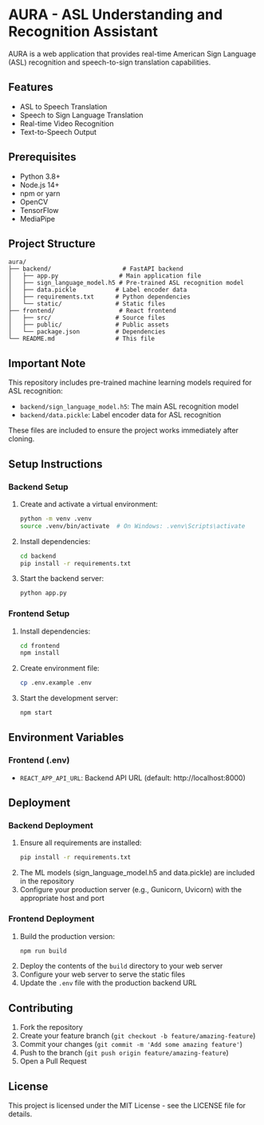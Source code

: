 # AURA - ASL Understanding and Recognition Assistant

AURA is a web application that provides real-time American Sign Language (ASL) recognition and speech-to-sign translation capabilities.

## Features

- ASL to Speech Translation
- Speech to Sign Language Translation
- Real-time Video Recognition
- Text-to-Speech Output

## Prerequisites

- Python 3.8+
- Node.js 14+
- npm or yarn
- OpenCV
- TensorFlow
- MediaPipe

## Project Structure

```
aura/
├── backend/                    # FastAPI backend
│   ├── app.py                 # Main application file
│   ├── sign_language_model.h5 # Pre-trained ASL recognition model
│   ├── data.pickle           # Label encoder data
│   ├── requirements.txt      # Python dependencies
│   └── static/               # Static files
├── frontend/                  # React frontend
│   ├── src/                  # Source files
│   ├── public/               # Public assets
│   └── package.json          # Dependencies
└── README.md                 # This file
```

## Important Note

This repository includes pre-trained machine learning models required for ASL recognition:
- `backend/sign_language_model.h5`: The main ASL recognition model
- `backend/data.pickle`: Label encoder data for ASL recognition

These files are included to ensure the project works immediately after cloning.

## Setup Instructions

### Backend Setup

1. Create and activate a virtual environment:
   ```bash
   python -m venv .venv
   source .venv/bin/activate  # On Windows: .venv\Scripts\activate
   ```

2. Install dependencies:
   ```bash
   cd backend
   pip install -r requirements.txt
   ```

3. Start the backend server:
   ```bash
   python app.py
   ```

### Frontend Setup

1. Install dependencies:
   ```bash
   cd frontend
   npm install
   ```

2. Create environment file:
   ```bash
   cp .env.example .env
   ```

3. Start the development server:
   ```bash
   npm start
   ```

## Environment Variables

### Frontend (.env)
- `REACT_APP_API_URL`: Backend API URL (default: http://localhost:8000)

## Deployment

### Backend Deployment
1. Ensure all requirements are installed:
   ```bash
   pip install -r requirements.txt
   ```
2. The ML models (sign_language_model.h5 and data.pickle) are included in the repository
3. Configure your production server (e.g., Gunicorn, Uvicorn) with the appropriate host and port

### Frontend Deployment
1. Build the production version:
   ```bash
   npm run build
   ```
2. Deploy the contents of the `build` directory to your web server
3. Configure your web server to serve the static files
4. Update the `.env` file with the production backend URL

## Contributing

1. Fork the repository
2. Create your feature branch (`git checkout -b feature/amazing-feature`)
3. Commit your changes (`git commit -m 'Add some amazing feature'`)
4. Push to the branch (`git push origin feature/amazing-feature`)
5. Open a Pull Request

## License

This project is licensed under the MIT License - see the LICENSE file for details. 